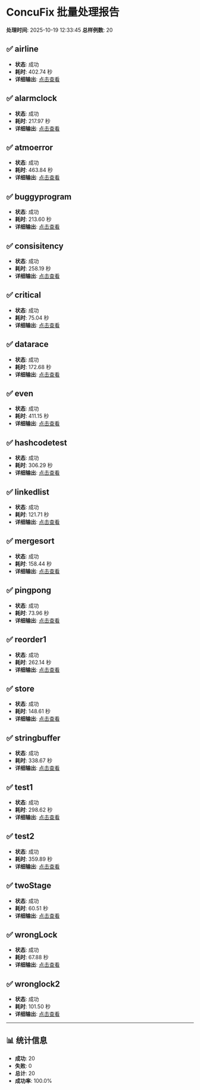 # ConcuFix 批量处理报告

**处理时间**: 2025-10-19 12:33:45
**总样例数**: 20

## ✅ airline
- **状态**: 成功
- **耗时**: 402.74 秒
- **详细输出**: [点击查看](./results/airline/details.md)

## ✅ alarmclock
- **状态**: 成功
- **耗时**: 217.97 秒
- **详细输出**: [点击查看](./results/alarmclock/details.md)

## ✅ atmoerror
- **状态**: 成功
- **耗时**: 463.84 秒
- **详细输出**: [点击查看](./results/atmoerror/details.md)

## ✅ buggyprogram
- **状态**: 成功
- **耗时**: 213.60 秒
- **详细输出**: [点击查看](./results/buggyprogram/details.md)

## ✅ consisitency
- **状态**: 成功
- **耗时**: 258.19 秒
- **详细输出**: [点击查看](./results/consisitency/details.md)

## ✅ critical
- **状态**: 成功
- **耗时**: 75.04 秒
- **详细输出**: [点击查看](./results/critical/details.md)

## ✅ datarace
- **状态**: 成功
- **耗时**: 172.68 秒
- **详细输出**: [点击查看](./results/datarace/details.md)

## ✅ even
- **状态**: 成功
- **耗时**: 411.15 秒
- **详细输出**: [点击查看](./results/even/details.md)

## ✅ hashcodetest
- **状态**: 成功
- **耗时**: 306.29 秒
- **详细输出**: [点击查看](./results/hashcodetest/details.md)

## ✅ linkedlist
- **状态**: 成功
- **耗时**: 121.71 秒
- **详细输出**: [点击查看](./results/linkedlist/details.md)

## ✅ mergesort
- **状态**: 成功
- **耗时**: 158.44 秒
- **详细输出**: [点击查看](./results/mergesort/details.md)

## ✅ pingpong
- **状态**: 成功
- **耗时**: 73.96 秒
- **详细输出**: [点击查看](./results/pingpong/details.md)

## ✅ reorder1
- **状态**: 成功
- **耗时**: 262.14 秒
- **详细输出**: [点击查看](./results/reorder1/details.md)

## ✅ store
- **状态**: 成功
- **耗时**: 148.61 秒
- **详细输出**: [点击查看](./results/store/details.md)

## ✅ stringbuffer
- **状态**: 成功
- **耗时**: 338.67 秒
- **详细输出**: [点击查看](./results/stringbuffer/details.md)

## ✅ test1
- **状态**: 成功
- **耗时**: 298.62 秒
- **详细输出**: [点击查看](./results/test1/details.md)

## ✅ test2
- **状态**: 成功
- **耗时**: 359.89 秒
- **详细输出**: [点击查看](./results/test2/details.md)

## ✅ twoStage
- **状态**: 成功
- **耗时**: 60.51 秒
- **详细输出**: [点击查看](./results/twoStage/details.md)

## ✅ wrongLock
- **状态**: 成功
- **耗时**: 67.88 秒
- **详细输出**: [点击查看](./results/wrongLock/details.md)

## ✅ wronglock2
- **状态**: 成功
- **耗时**: 101.50 秒
- **详细输出**: [点击查看](./results/wronglock2/details.md)

---

## 📊 统计信息
- **成功**: 20
- **失败**: 0
- **总计**: 20
- **成功率**: 100.0%
